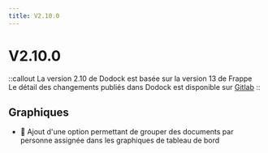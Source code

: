 ```yaml
---
title: V2.10.0
---
```


# V2.10.0

::callout
La version 2.10 de Dodock est basée sur la version 13 de Frappe  
Le détail des changements publiés dans Dodock est disponible sur [Gitlab](https://gitlab.com/dokos/dodock/-/releases)
::

## Graphiques

- :rocket: Ajout d'une option permettant de grouper des documents par personne assignée dans les graphiques de tableau de bord

